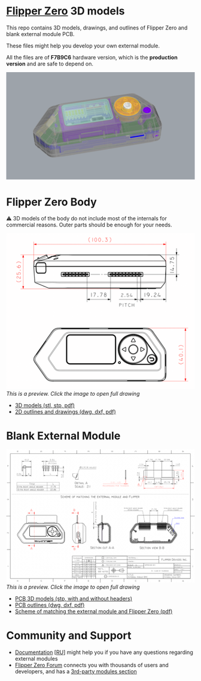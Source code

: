 # [Flipper Zero](https://flipperzero.one/) 3D models

This repo contains 3D models, drawings, and outlines of Flipper Zero and blank external module PCB.

These files might help you develop your own external module.

All the files are of **F7B9C6** hardware version, which is the **production version** and are safe to depend on.

![](/preview/readme-header.png)

# Flipper Zero Body

⚠️ 3D models of the body do not include most of the internals for commercial reasons. Outer parts should be enough for your needs.

[![](/preview/flipper-zero-drawing.png)](/flipper-zero/body-2d/flipper-zero-body-2d.pdf)
*This is a preview. Click the image to open full drawing*

- [3D models (stl, stp, pdf)](/flipper-zero/body-3d)
- [2D outlines and drawings (dwg, dxf, pdf)](/flipper-zero/body-2d)

# Blank External Module

[![](/preview/external-module-drawing.png)](/external-module/external-module-drawing.pdf)
*This is a preview. Click the image to open full drawing*

- [PCB 3D models (stp, with and without headers)](/external-module/pcb-3d)
- [PCB outlines (dwg, dxf, pdf)](/external-module/pcb-outline)
- [Scheme of matching the external module and Flipper Zero (pdf)](/external-module/external-module-drawing.pdf)

# Community and Support

- [Documentation](https://docs.flipperzero.one) [[RU](https://docs.flipperzero.one/ru)] might help you if you have any questions regarding external modules
- [Flipper Zero Forum](https://forum.flipperzero.one) connects you with thousands of users and developers, and has a [3rd-party modules section](https://forum.flipperzero.one/c/3rd-party-modules/15)